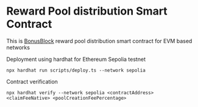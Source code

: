 # Reward Pool distribution Smart Contract

This is [BonusBlock](https://www.bonusblock.io) reward pool distribution smart contract for EVM based networks

Deployment using hardhat for Ethereum Sepolia testnet

```shell
npx hardhat run scripts/deploy.ts --network sepolia
```

Contract verification

```shell
npx hardhat verify --network sepolia <contractAddress> <claimFeeNative> <poolCreationFeePercentage>
```
